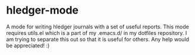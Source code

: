 hledger-mode
============

A mode for writing hledger journals with a set of useful reports.
This mode requires utils.el which is a part of my .emacs.d/ in
my dotfiles repository. I am trying to separate this out so that
it is useful for others. Any help would be appreciated! :)

